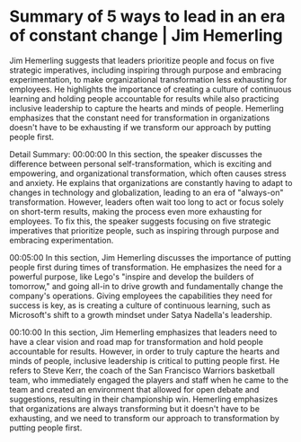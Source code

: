 # Summary of 5 ways to lead in an era of constant change | Jim Hemerling

Jim Hemerling suggests that leaders prioritize people and focus on five strategic imperatives, including inspiring through purpose and embracing experimentation, to make organizational transformation less exhausting for employees. He highlights the importance of creating a culture of continuous learning and holding people accountable for results while also practicing inclusive leadership to capture the hearts and minds of people. Hemerling emphasizes that the constant need for transformation in organizations doesn't have to be exhausting if we transform our approach by putting people first.

Detail Summary: 
00:00:00
In this section, the speaker discusses the difference between personal self-transformation, which is exciting and empowering, and organizational transformation, which often causes stress and anxiety. He explains that organizations are constantly having to adapt to changes in technology and globalization, leading to an era of "always-on" transformation. However, leaders often wait too long to act or focus solely on short-term results, making the process even more exhausting for employees. To fix this, the speaker suggests focusing on five strategic imperatives that prioritize people, such as inspiring through purpose and embracing experimentation.

00:05:00
In this section, Jim Hemerling discusses the importance of putting people first during times of transformation. He emphasizes the need for a powerful purpose, like Lego's "inspire and develop the builders of tomorrow," and going all-in to drive growth and fundamentally change the company's operations. Giving employees the capabilities they need for success is key, as is creating a culture of continuous learning, such as Microsoft's shift to a growth mindset under Satya Nadella's leadership.

00:10:00
In this section, Jim Hemerling emphasizes that leaders need to have a clear vision and road map for transformation and hold people accountable for results. However, in order to truly capture the hearts and minds of people, inclusive leadership is critical to putting people first. He refers to Steve Kerr, the coach of the San Francisco Warriors basketball team, who immediately engaged the players and staff when he came to the team and created an environment that allowed for open debate and suggestions, resulting in their championship win. Hemerling emphasizes that organizations are always transforming but it doesn't have to be exhausting, and we need to transform our approach to transformation by putting people first.

